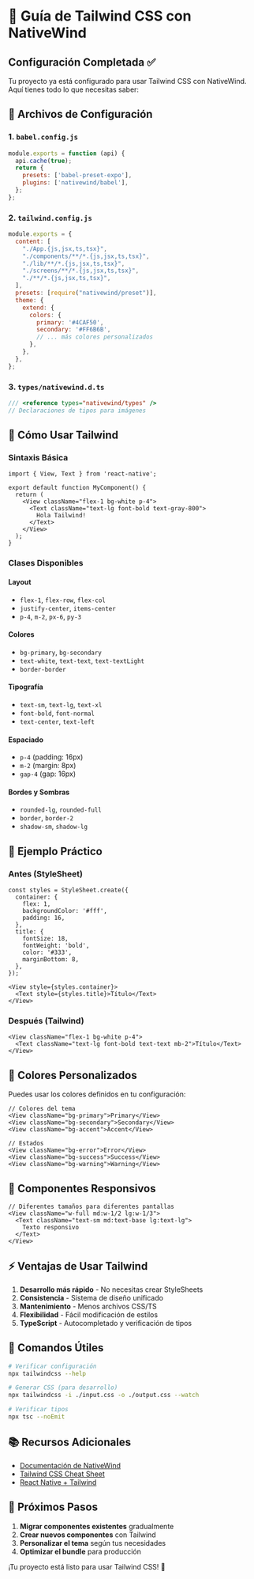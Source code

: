 # 🎨 Guía de Tailwind CSS con NativeWind

## Configuración Completada ✅

Tu proyecto ya está configurado para usar Tailwind CSS con NativeWind. Aquí tienes todo lo que necesitas saber:

## 📁 Archivos de Configuración

### 1. `babel.config.js`
```javascript
module.exports = function (api) {
  api.cache(true);
  return {
    presets: ['babel-preset-expo'],
    plugins: ['nativewind/babel'],
  };
};
```

### 2. `tailwind.config.js`
```javascript
module.exports = {
  content: [
    "./App.{js,jsx,ts,tsx}",
    "./components/**/*.{js,jsx,ts,tsx}",
    "./lib/**/*.{js,jsx,ts,tsx}",
    "./screens/**/*.{js,jsx,ts,tsx}",
    "./**/*.{js,jsx,ts,tsx}",
  ],
  presets: [require("nativewind/preset")],
  theme: {
    extend: {
      colors: {
        primary: '#4CAF50',
        secondary: '#FF6B6B',
        // ... más colores personalizados
      },
    },
  },
};
```

### 3. `types/nativewind.d.ts`
```typescript
/// <reference types="nativewind/types" />
// Declaraciones de tipos para imágenes
```

## 🚀 Cómo Usar Tailwind

### Sintaxis Básica
```tsx
import { View, Text } from 'react-native';

export default function MyComponent() {
  return (
    <View className="flex-1 bg-white p-4">
      <Text className="text-lg font-bold text-gray-800">
        Hola Tailwind!
      </Text>
    </View>
  );
}
```

### Clases Disponibles

#### Layout
- `flex-1`, `flex-row`, `flex-col`
- `justify-center`, `items-center`
- `p-4`, `m-2`, `px-6`, `py-3`

#### Colores
- `bg-primary`, `bg-secondary`
- `text-white`, `text-text`, `text-textLight`
- `border-border`

#### Tipografía
- `text-sm`, `text-lg`, `text-xl`
- `font-bold`, `font-normal`
- `text-center`, `text-left`

#### Espaciado
- `p-4` (padding: 16px)
- `m-2` (margin: 8px)
- `gap-4` (gap: 16px)

#### Bordes y Sombras
- `rounded-lg`, `rounded-full`
- `border`, `border-2`
- `shadow-sm`, `shadow-lg`

## 🎯 Ejemplo Práctico

### Antes (StyleSheet)
```tsx
const styles = StyleSheet.create({
  container: {
    flex: 1,
    backgroundColor: '#fff',
    padding: 16,
  },
  title: {
    fontSize: 18,
    fontWeight: 'bold',
    color: '#333',
    marginBottom: 8,
  },
});

<View style={styles.container}>
  <Text style={styles.title}>Título</Text>
</View>
```

### Después (Tailwind)
```tsx
<View className="flex-1 bg-white p-4">
  <Text className="text-lg font-bold text-text mb-2">Título</Text>
</View>
```

## 🎨 Colores Personalizados

Puedes usar los colores definidos en tu configuración:

```tsx
// Colores del tema
<View className="bg-primary">Primary</View>
<View className="bg-secondary">Secondary</View>
<View className="bg-accent">Accent</View>

// Estados
<View className="bg-error">Error</View>
<View className="bg-success">Success</View>
<View className="bg-warning">Warning</View>
```

## 📱 Componentes Responsivos

```tsx
// Diferentes tamaños para diferentes pantallas
<View className="w-full md:w-1/2 lg:w-1/3">
  <Text className="text-sm md:text-base lg:text-lg">
    Texto responsivo
  </Text>
</View>
```

## ⚡ Ventajas de Usar Tailwind

1. **Desarrollo más rápido** - No necesitas crear StyleSheets
2. **Consistencia** - Sistema de diseño unificado
3. **Mantenimiento** - Menos archivos CSS/TS
4. **Flexibilidad** - Fácil modificación de estilos
5. **TypeScript** - Autocompletado y verificación de tipos

## 🔧 Comandos Útiles

```bash
# Verificar configuración
npx tailwindcss --help

# Generar CSS (para desarrollo)
npx tailwindcss -i ./input.css -o ./output.css --watch

# Verificar tipos
npx tsc --noEmit
```

## 📚 Recursos Adicionales

- [Documentación de NativeWind](https://www.nativewind.dev/)
- [Tailwind CSS Cheat Sheet](https://nerdcave.com/tailwind-cheat-sheet)
- [React Native + Tailwind](https://www.nativewind.dev/quick-starts/expo)

## 🎯 Próximos Pasos

1. **Migrar componentes existentes** gradualmente
2. **Crear nuevos componentes** con Tailwind
3. **Personalizar el tema** según tus necesidades
4. **Optimizar el bundle** para producción

¡Tu proyecto está listo para usar Tailwind CSS! 🎉 